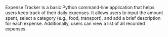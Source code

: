 Expense Tracker is a basic Python command-line application that helps users keep track of their daily expenses. 
It allows users to input the amount spent, select a category (e.g., food, transport), and add a brief description for each expense.
Additionally, users can view a list of all recorded expenses.
